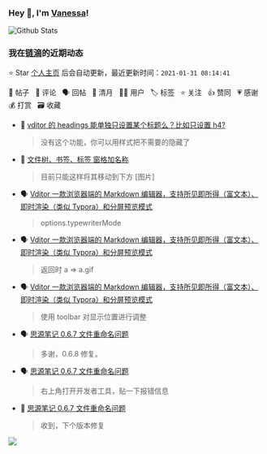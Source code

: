 ### Hey 👋, I'm [Vanessa](http://vanessa.b3log.org/)!

![Github Stats](https://github-readme-stats.vercel.app/api?username=Vanessa219&show_icons=true)

<!--events start -->

### 我在[链滴](https://ld246.com)的近期动态

⭐️ Star [个人主页](https://github.com/Vanessa219/Vanessa219) 后会自动更新，最近更新时间：`2021-01-31 08:14:41`

📝 帖子 &nbsp; 💬 评论 &nbsp; 🗣 回帖 &nbsp; 🌙 清月 &nbsp; 👨‍💻 用户 &nbsp; 🏷️ 标签 &nbsp; ⭐️ 关注 &nbsp; 👍 赞同 &nbsp; 💗 感谢 &nbsp; 💰 打赏 &nbsp; 🗃 收藏

* 💬 [vditor 的 headings 能单独只设置某个标题么？比如只设置 h4?](https://ld246.com/article/1611284420891/comment/1611905580181#comments)

  > 没有这个功能，你可以用样式把不需要的隐藏了
* 💬 [文件树、书签、标签 窗格加名称](https://ld246.com/article/1611804441837/comment/1611903738443#comments)

  > 目前只能这样将其移动到下方 [图片]
* 🗣 [Vditor 一款浏览器端的 Markdown 编辑器，支持所见即所得（富文本）、即时渲染（类似 Typora）和分屏预览模式](https://ld246.com/article/1549638745630/comment/1611821899478#comments)

  > options.typewriterMode
* 🗣 [Vditor 一款浏览器端的 Markdown 编辑器，支持所见即所得（富文本）、即时渲染（类似 Typora）和分屏预览模式](https://ld246.com/article/1549638745630/comment/1611754415213#comments)

  > 返回时 a =&gt; a.gif
* 🗣 [Vditor 一款浏览器端的 Markdown 编辑器，支持所见即所得（富文本）、即时渲染（类似 Typora）和分屏预览模式](https://ld246.com/article/1549638745630/comment/1611742132685#comments)

  > 使用 toolbar 对显示位置进行调整
* 🗣 [思源笔记 0.6.7 文件重命名问题](https://ld246.com/article/1611572167622/comment/1611720618327#comments)

  > 多谢，0.6.8 修复。
* 🗣 [思源笔记 0.6.7 文件重命名问题](https://ld246.com/article/1611572167622/comment/1611718731020#comments)

  > 右上角打开开发者工具，贴一下报错信息
* 💬 [思源笔记 0.6.7 文件重命名问题](https://ld246.com/article/1611572167622/comment/1611574017294#comments)

  > 收到，下个版本修复


<!--events end -->

<a title="Hits" target="_blank" href="https://github.com/Vanessa219/Vanessa219"><img src="https://hits.b3log.org/Vanessa219/Vanessa219.svg"></a>
